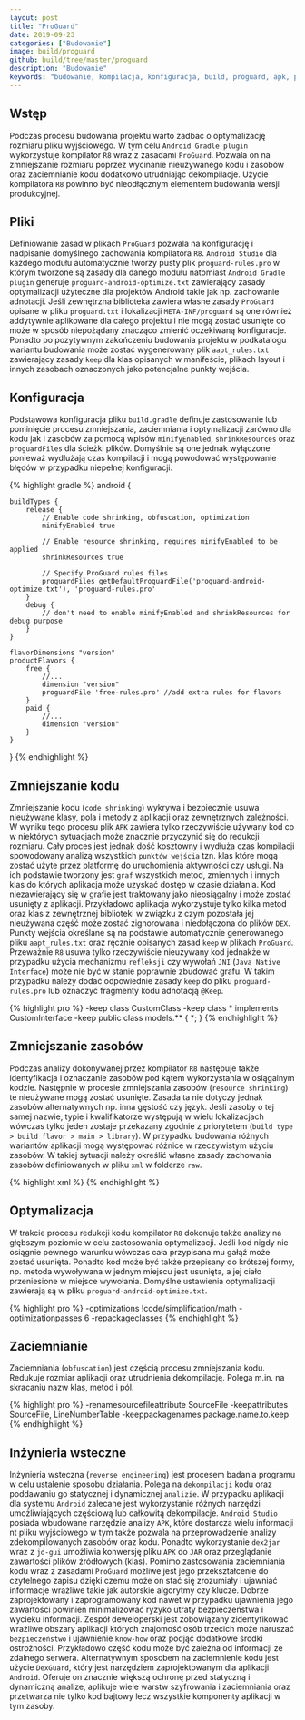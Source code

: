 ```yaml
---
layout: post
title: "ProGuard"
date: 2019-09-23
categories: ["Budowanie"]
image: build/proguard
github: build/tree/master/proguard
description: "Budowanie"
keywords: "budowanie, kompilacja, konfiguracja, build, proguard, apk, properties, configuration, shrink, code, resource, keep, obfuscate, optimize, android, programowanie, programming"
---
```


## Wstęp
Podczas procesu budowania projektu warto zadbać o optymalizację rozmiaru pliku wyjściowego. W tym celu `Android Gradle plugin` wykorzystuje kompilator `R8` wraz z zasadami `ProGuard`. Pozwala on na zmniejszanie rozmiaru poprzez wycinanie nieużywanego kodu i zasobów oraz zaciemnianie kodu dodatkowo utrudniając dekompilacje. Użycie kompilatora `R8` powinno być nieodłącznym elementem budowania wersji produkcyjnej.

## Pliki
Definiowanie zasad w plikach `ProGuard` pozwala na konfigurację i nadpisanie domyślnego zachowania kompilatora `R8`. `Android Studio` dla każdego modułu automatycznie tworzy pusty plik `proguard-rules.pro` w którym tworzone są zasady dla danego modułu natomiast `Android Gradle plugin` generuje `proguard-android-optimize.txt` zawierający zasady optymalizacji użyteczne dla projektów Android takie jak np. zachowanie adnotacji. Jeśli zewnętrzna biblioteka zawiera własne zasady `ProGuard` opisane w pliku `proguard.txt` i lokalizacji `META-INF/proguard` są one również addytywnie aplikowane dla całego projektu i nie mogą zostać usunięte co może w sposób niepożądany znacząco zmienić oczekiwaną konfiguracje. Ponadto po pozytywnym zakończeniu budowania projektu w podkatalogu wariantu budowania może zostać wygenerowany plik `aapt_rules.txt` zawierający zasady `keep` dla klas opisanych w manifeście, plikach layout i innych zasobach oznaczonych jako potencjalne punkty wejścia.

## Konfiguracja
Podstawowa konfiguracja pliku `build.gradle` definuje zastosowanie lub pominięcie procesu zmniejszania, zaciemniania i optymalizacji zarówno dla kodu jak i zasobów za pomocą wpisów `minifyEnabled`, `shrinkResources` oraz `proguardFiles` dla ścieżki plików. Domyślnie są one jednak wyłączone ponieważ wydłużają czas kompilacji i mogą powodować występowanie błędów w przypadku niepełnej konfiguracji.

{% highlight gradle %}
android {

    buildTypes {
        release {
            // Enable code shrinking, obfuscation, optimization
            minifyEnabled true

            // Enable resource shrinking, requires minifyEnabled to be applied
            shrinkResources true

            // Specify ProGuard rules files
            proguardFiles getDefaultProguardFile('proguard-android-optimize.txt'), 'proguard-rules.pro'
        }
        debug {
            // don't need to enable minifyEnabled and shrinkResources for debug purpose
        }
    }

    flavorDimensions "version"
    productFlavors {
        free {
            //...
            dimension "version"
            proguardFile 'free-rules.pro' //add extra rules for flavors
        }
        paid {
            //...
            dimension "version"
        }
    }
}
{% endhighlight %}

## Zmniejszanie kodu
Zmniejszanie kodu (`code shrinking`) wykrywa i bezpiecznie usuwa nieużywane klasy, pola i metody z aplikacji oraz zewnętrznych zależności. W wyniku tego procesu plik `APK` zawiera tylko rzeczywiście używany kod co w niektórych sytuacjach może znacznie przyczynić się do redukcji rozmiaru. Cały proces jest jednak dość kosztowny i wydłuża czas kompilacji spowodowany analizą wszystkich `punktów wejścia` tzn. klas które mogą zostać użyte przez platformę do uruchomienia aktywności czy usługi. Na ich podstawie tworzony jest `graf` wszystkich metod, zmiennych i innych klas do których aplikacja może uzyskać dostęp w czasie działania. Kod niezawierający się w grafie jest traktowany jako nieosiągalny i może zostać usunięty z aplikacji. Przykładowo aplikacja wykorzystuje tylko kilka metod oraz klas z zewnętrznej biblioteki w związku z czym pozostała jej nieużywana część może zostać zignorowana i niedołączona do plików `DEX`. Punkty wejścia określane są na podstawie automatycznie generowanego pliku `aapt_rules.txt` oraz ręcznie opisanych zasad `keep` w plikach `ProGuard`. Przeważnie `R8` usuwa tylko rzeczywiście nieużywany kod jednakże w przypadku użycia mechanizmu `refleksji` czy wywołań `JNI` (`Java Native Interface`) może nie być w stanie poprawnie zbudować grafu. W takim przypadku należy dodać odpowiednie zasady `keep` do pliku `proguard-rules.pro` lub oznaczyć fragmenty kodu adnotacją `@Keep`.

{% highlight pro %}
-keep class CustomClass
-keep class * implements CustomInterface
-keep public class models.** { *; }
{% endhighlight %}

## Zmniejszanie zasobów
Podczas analizy dokonywanej przez kompilator `R8` następuje także identyfikacja i oznaczanie zasobów pod kątem wykorzystania w osiągalnym kodzie. Następnie w procesie zmniejszania zasobów (`resource shrinking`) te nieużywane mogą zostać usunięte. Zasada ta nie dotyczy jednak zasobów alternatywnych np. inna gęstość czy język. Jeśli zasoby o tej samej nazwie, typie i kwalifikatorze występują w wielu lokalizacjach wówczas tylko jeden zostaje przekazany zgodnie z priorytetem (`build type > build flavor > main > library`). W przypadku budowania różnych wariantów aplikacji mogą występować różnice w rzeczywistym użyciu zasobów. W takiej sytuacji należy określić własne zasady zachowania zasobów definiowanych w pliku `xml` w folderze `raw`. 

{% highlight xml %}
<resources 
    xmlns:tools="http://schemas.android.com/tools"
    tools:keep="@layout/used1, @drawable/used2"
    tools:discard="@menu/unused1" />
{% endhighlight %}

## Optymalizacja
W trakcie procesu redukcji kodu kompilator `R8` dokonuje także analizy na głębszym poziomie w celu zastosowania optymalizacji. Jeśli kod nigdy nie osiągnie pewnego warunku wówczas cała przypisana mu gałąź może zostać usunięta. Ponadto kod może być także przepisany do krótszej formy, np. metoda wywoływana w jednym miejscu jest usunięta, a jej ciało przeniesione w miejsce wywołania. Domyślne ustawienia optymalizacji zawierają są w pliku `proguard-android-optimize.txt`.

{% highlight pro %}
-optimizations !code/simplification/math
-optimizationpasses 6
-repackageclasses
{% endhighlight %}

## Zaciemnianie
Zaciemniania (`obfuscation`) jest częścią procesu zmniejszania kodu. Redukuje rozmiar aplikacji oraz utrudnienia dekompilację. Polega m.in. na skracaniu nazw klas, metod i pól.

{% highlight pro %}
-renamesourcefileattribute SourceFile
-keepattributes SourceFile, LineNumberTable
-keeppackagenames package.name.to.keep
{% endhighlight %}

## Inżynieria wsteczne
Inżynieria wsteczna (`reverse engineering`) jest procesem badania programu w celu ustalenie sposobu działania. Polega na `dekompilacji` kodu oraz poddawaniu go statycznej i dynamicznej `analizie`. W przypadku aplikacji dla systemu `Android` zalecane jest wykorzystanie różnych narzędzi umożliwiających częściową lub całkowitą dekompilacje. `Android Studio` posiada wbudowane narzędzie analizy `APK`, które dostarcza wielu informacji nt pliku wyjściowego w tym także pozwala na przeprowadzenie analizy zdekompilowanych zasobów oraz kodu. Ponadto wykorzystanie `dex2jar` wraz z `jd-gui` umożliwia konwersję pliku `APK` do `JAR` oraz przeglądanie zawartości plików źródłowych (klas). Pomimo zastosowania zaciemniania kodu wraz z zasadami `ProGuard` możliwe jest jego przekształcenie do czytelnego zapisu dzięki czemu może on stać się zrozumiały i ujawniać informacje wrażliwe takie jak autorskie algorytmy czy klucze. Dobrze zaprojektowany i zaprogramowany kod nawet w przypadku ujawnienia jego zawartości powinien minimalizować ryzyko utraty bezpieczeństwa i wycieku informacji. Zespół deweloperski jest zobowiązany zidentyfikować wrażliwe obszary aplikacji których znajomość osób trzecich może naruszać `bezpieczeństwo` i ujawnienie `know-how` oraz podjąć dodatkowe środki ostrożności. Przykładowo część kodu może być zależna od informacji ze zdalnego serwera. Alternatywnym sposobem na zaciemnienie kodu jest użycie `DexGuard`, który jest narzędziem zaprojektowanym dla aplikacji `Android`. Oferuje on znacznie większą ochronę przed statyczną i dynamiczną analize, aplikuje wiele warstw szyfrowania i zaciemniania oraz przetwarza nie tylko kod bajtowy lecz wszystkie komponenty aplikacji w tym zasoby. 

